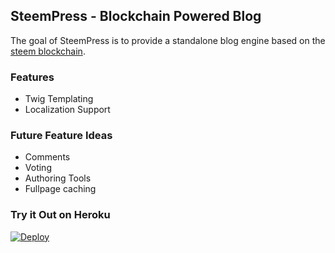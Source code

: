 ## SteemPress - Blockchain Powered Blog

The goal of SteemPress is to provide a standalone blog engine based on the [steem blockchain](https://github.com/steemit/steem).

### Features

- Twig Templating
- Localization Support

### Future Feature Ideas

- Comments
- Voting
- Authoring Tools
- Fullpage caching

### Try it Out on Heroku

[![Deploy](https://www.herokucdn.com/deploy/button.svg)](https://heroku.com/deploy)
